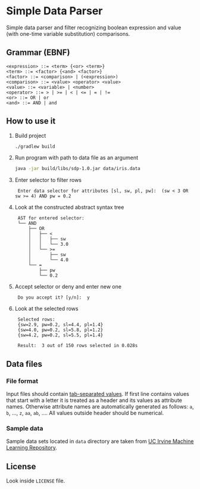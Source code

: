 # Simple Data Parser

Simple data parser and filter recognizing boolean expression and value (with one-time variable substitution) comparisons.

## Grammar (EBNF)

    <expression> ::= <term> {<or> <term>}
    <term> ::= <factor> {<and> <factor>}
    <factor> ::= <comparison> | (<expression>)
    <comparison> ::= <value> <operator> <value>
    <value> ::= <variable> | <number>
    <operator> ::= > | >= | < | <= | = | !=
    <or> ::= OR | or
    <and> ::= AND | and
    
    
## How to use it

1. Build project

    ```bash
    ./gradlew build
    ```
    
1. Run program with path to data file as an argument

    ```bash
    java -jar build/libs/sdp-1.0.jar data/iris.data
    ```

1. Enter selector to filter rows

        Enter data selector for attributes [sl, sw, pl, pw]:  (sw < 3 OR sw >= 4) AND pw = 0.2 

1. Look at the constructed abstract syntax tree

        AST for entered selector:
        └── AND
            ├── OR
            │   ├── <
            │   │   ├── sw
            │   │   └── 3.0
            │   └── >=
            │       ├── sw
            │       └── 4.0
            └── =
                ├── pw
                └── 0.2

1. Accept selector or deny and enter new one

        Do you accept it? [y/n]:  y

1. Look at the selected rows

        Selected rows:
        {sw=2.9, pw=0.2, sl=4.4, pl=1.4}
        {sw=4.0, pw=0.2, sl=5.8, pl=1.2}
        {sw=4.2, pw=0.2, sl=5.5, pl=1.4}
        
        Result:  3 out of 150 rows selected in 0.028s

## Data files

### File format

Input files should contain [tab-separated values](https://en.wikipedia.org/wiki/Tab-separated_values).
If first line contains values that start with a letter it is treated as a header and its values as attribute names.
Otherwise attribute names are automatically generated as follows: `a`, `b`, ..., `z`, `aa`, `ab`, .... 
All values outside header should be numerical.

### Sample data

Sample data sets located in `data` directory are taken from [UC Irvine Machine Learning Repository](https://archive.ics.uci.edu/ml/datasets.html).


## License

Look inside `LICENSE` file.